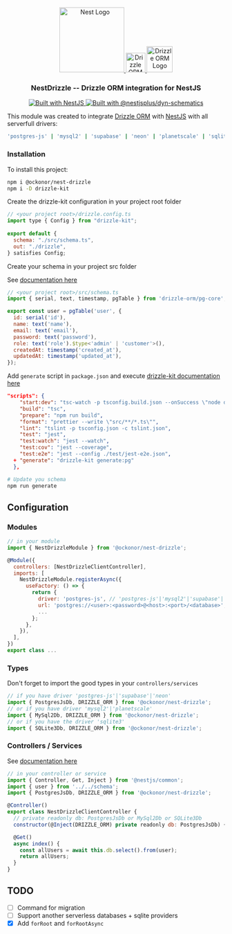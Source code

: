 <h1 align="center"></h1>

<div align="center">
  <a href="http://nestjs.com/" target="_blank">
    <img src="https://nestjs.com/img/logo_text.svg" width="150" alt="Nest Logo" />
    <img src="https://upload.wikimedia.org/wikipedia/commons/thumb/9/9e/Plus_symbol.svg/500px-Plus_symbol.svg.png" alt="Drizzle ORM Logo" width=45>
    <img src="https://images.opencollective.com/drizzle-orm/9405e48/logo/256.png" alt="Drizzle ORM Logo" width=60>
  </a>
</div>

<h3 align="center">NestDrizzle -- Drizzle ORM integration for NestJS</h3>

<div align="center">
  <a href="https://nestjs.com" target="_blank">
    <img src="https://img.shields.io/badge/built%20with-NestJs-red.svg" alt="Built with NestJS">
  </a>
  <a href="https://github.com/nestjsplus/dyn-schematics" target="_blank">
    <img src="https://img.shields.io/badge/Built%20with-%40nestjsplus%2Fdyn--schematics-brightgreen" alt="Built with @nestjsplus/dyn-schematics">
  </a>
</div>

This module was created to integrate [Drizzle ORM](https://orm.drizzle.team/) with [NestJS](https://nestjs.com) with all serverfull drivers:
```bash
'postgres-js' | 'mysql2' | 'supabase' | 'neon' | 'planetscale' | 'sqlite3'
```
### Installation

To install this project:

```bash
npm i @ockonor/nest-drizzle 
npm i -D drizzle-kit
```

Create the drizzle-kit configuration in your project root folder
```js
// <your project root>/drizzle.config.ts
import type { Config } from "drizzle-kit";
 
export default {
  schema: "./src/schema.ts",
  out: "./drizzle",
} satisfies Config;
```

Create your schema in your project src folder

See [documentation here](https://orm.drizzle.team/docs/schemas)
```js
// <your project root>/src/schema.ts
import { serial, text, timestamp, pgTable } from 'drizzle-orm/pg-core';

export const user = pgTable('user', {
  id: serial('id'),
  name: text('name'),
  email: text('email'),
  password: text('password'),
  role: text('role').$type<'admin' | 'customer'>(),
  createdAt: timestamp('created_at'),
  updatedAt: timestamp('updated_at'),
});
```
Add `generate` script in `package.json` and execute [drizzle-kit documentation here](https://orm.drizzle.team/kit-docs/overview)
```json
"scripts": {
    "start:dev": "tsc-watch -p tsconfig.build.json --onSuccess \"node dist/main.js\"",
    "build": "tsc",
    "prepare": "npm run build",
    "format": "prettier --write \"src/**/*.ts\"",
    "lint": "tslint -p tsconfig.json -c tslint.json",
    "test": "jest",
    "test:watch": "jest --watch",
    "test:cov": "jest --coverage",
    "test:e2e": "jest --config ./test/jest-e2e.json",
  + "generate": "drizzle-kit generate:pg"
  },
```
``` bash
# Update you schema
npm run generate
```

## Configuration

### Modules
```js
// in your module
import { NestDrizzleModule } from '@ockonor/nest-drizzle';

@Module({
  controllers: [NestDrizzleClientController],
  imports: [
    NestDrizzleModule.registerAsync({
      useFactory: () => {
        return {
          driver: 'postgres-js', // 'postgres-js'|'mysql2'|'supabase'|'neon'|'planetscale' |'sqlite3'
          url: 'postgres://<user>:<password>@<host>:<port>/<database>', // postgres://<user>:<password>@<host>:<port>/<database>, ./<your file>.sqlite
          ...
        };
      },
    }),
  ],
})
export class ...
```
### Types
Don't forget to import the good types in your `controllers/services`
```js
// if you have driver 'postgres-js'|'supabase'|'neon'
import { PostgresJsDb, DRIZZLE_ORM } from '@ockonor/nest-drizzle';
// or if you have driver 'mysql2'|'planetscale'
import { MySql2Db, DRIZZLE_ORM } from '@ockonor/nest-drizzle';
// or if you have the driver 'sqlite3'
import { SQLite3Db, DRIZZLE_ORM } from '@ockonor/nest-drizzle';

```
### Controllers / Services
See [documentation here](https://orm.drizzle.team/docs/crud)

```js
// in your controller or service
import { Controller, Get, Inject } from '@nestjs/common';
import { user } from '../../schema';
import { PostgresJsDb, DRIZZLE_ORM } from '@ockonor/nest-drizzle';

@Controller()
export class NestDrizzleClientController {
  // private readonly db: PostgresJsDb or MySql2Db or SQLite3Db
  constructor(@Inject(DRIZZLE_ORM) private readonly db: PostgresJsDb) {}

  @Get()
  async index() {
    const allUsers = await this.db.select().from(user);
    return allUsers;
  }
}
```

## TODO

- [ ] Command for migration
- [ ] Support another serverless databases + sqlite providers
- [X] Add `forRoot` and `forRootAsync`
